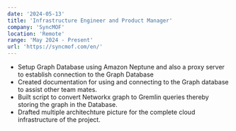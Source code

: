 ```yaml
---
date: '2024-05-13'
title: 'Infrastructure Engineer and Product Manager'
company: 'SyncMOF'
location: 'Remote'
range: 'May 2024 - Present'
url: 'https://syncmof.com/en/'
---
```


- Setup Graph Database using Amazon Neptune and also a proxy server to establish connection to the Graph Database
- Created documentation for using and connecting to the Graph database to assist other team mates.
- Built script to convert Networkx graph to Gremlin queries thereby storing the graph in the Database.
- Drafted multiple architechture picture for the complete cloud infrastructure of the project. 
